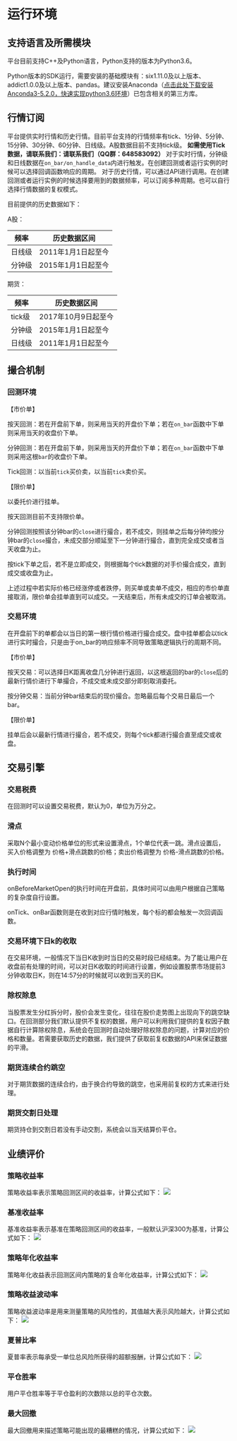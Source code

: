 # 运行环境
## 支持语言及所需模块
平台目前支持C++及Python语言，Python支持的版本为Python3.6。

Python版本的SDK运行，需要安装的基础模块有：six1.11.0及以上版本、addict1.0.0及以上版本、pandas。建议安装Anaconda（[点击此处下载安装Anconda3-5.2.0，快速实现python3.6环境](https://repo.continuum.io/archive/Anaconda3-5.2.0-Windows-x86_64.exe)）已包含相关的第三方库。

## 行情订阅
平台提供实时行情和历史行情。目前平台支持的行情频率有tick、1分钟、5分钟、15分钟、30分钟、60分钟、日线级。A股数据目前不支持tick级。
**如需使用Tick数据，请联系我们：请联系我们（QQ群：648583092）**
对于实时行情，分钟级和日线数据在`on_bar/on_handle_data`内进行触发。在创建回测或者运行实例的时候可以选择回调函数响应的周期。
对于历史行情，可以通过API进行调用。在创建回测或者运行实例的时候选择要用到的数据频率，可以订阅多种周期。也可以自行选择行情数据的复权模式。

目前提供的历史数据如下：

A股：

频率| 历史数据区间
-- |--
日线级|	2011年1月1日起至今
分钟级|	2015年1月1日起至今

期货：

频率	|历史数据区间
-- |  --
tick级|	2017年10月9日起至今
分钟级|	2015年1月1日起至今
日线级|	2011年1月1日起至今


## 撮合机制
### 回测环境

【市价单】

按天回测：若在开盘前下单，则采用当天的开盘价下单；若在`on_bar`函数中下单则采用当天的收盘价下单。

分钟回测：若在开盘前下单，则采用当天的开盘价下单；若在`on_bar`函数中下单则采用这根`bar`的收盘价下单。

Tick回测：以当前`tick`买价卖，以当前`tick`卖价买。

 【限价单】

以委托价进行挂单。

按天回测目前不支持限价单。

分钟回测按照该分钟bar的`close`进行撮合，若不成交，则挂单之后每分钟均按分钟bar的`close`撮合，未成交部分顺延至下一分钟进行撮合，直到完全成交或者当天收盘为止。

按tick下单之后，若不是立即成交，则根据每个tick数据的对手价撮合成交，直到成交或收盘为止。

上述过程中若实际价格已经涨停或者跌停，则买单或卖单不成交，相应的市价单直接取消，限价单会挂单直到可以成交。一天结束后，所有未成交的订单会被取消。

### 交易环境
在开盘前下的单都会以当日的第一根行情价格进行撮合成交。盘中挂单都会以tick进行实时撮合，只是由于on_bar的响应频率不同导致策略逻辑执行的周期不同。

【市价单】

按天交易：可以选择日K距离收盘几分钟进行返回，以这根返回的bar的`close`后的最新行情价进行下单撮合，不成交或未成交部分即刻取消委托。

按分钟交易：当前分钟bar结束后的现价撮合。忽略最后每个交易日最后一个bar。

【限价单】

挂单后会以最新行情进行撮合，若不成交，则每个tick都进行撮合直至成交或收盘。

## 交易引擎

### 交易税费
在回测时可以设置交易税费，默认为0，单位为万分之。

### 滑点
采取N个最小变动价格单位的形式来设置滑点，1个单位代表一跳。滑点设置后，买入价格调整为 价格+滑点跳数的价格；卖出价格调整为 价格-滑点跳数的价格。

### 执行时间
onBeforeMarketOpen的执行时间在开盘前，具体时间可以由用户根据自己策略的复杂度自行设置。

onTick、onBar函数则是在收到对应行情时触发，每个标的都会触发一次回调函数。

### 交易环境下日k的收取
在交易环境，一般情况下当日K收到时当日的交易时段已经结束。为了能让用户在收盘前有处理的时间，可以对日K收取的时间进行设置，例如设置股票市场提前3分钟收取日K，则在14:57分的时候就可以收到当天的日K。

### 除权除息
当股票发生分红拆分时，股价会发生变化，往往在股价走势图上出现向下的跳空缺口。在回测部分我们默认提供不复权的数据，用户可以利用我们提供的复权因子数据自行计算除权除息，系统会在回测时自动处理好除权除息的问题，计算对应的价格和数量。若需要获取历史的数据，我们提供了获取前复权数据的API来保证数据的平滑。

### 期货连续合约跳空
对于期货数据的连续合约，由于换合约导致的跳空，也采用前复权的方式来进行处理。

### 期货交割日处理
期货持仓到交割日若没有手动交割，系统会以当天结算价平仓。

## 业绩评价
### 策略收益率
策略收益率表示策略回测区间的收益率，计算公式如下：
![](http://cdn.upchina.com/uptest/201710/f14bf5faa16e93574babcc4d03609527.jpg)
### 基准收益率
基准收益率表示基准在策略回测区间的收益率，一般默认沪深300为基准，计算公式如下：
![](http://cdn.upchina.com/uptest/201710/9f45b4c5f4f69fd526fdc40ae8c74e88.jpg)
### 策略年化收益率
策略年化收益表示回测区间内策略的复合年化收益率，计算公式如下：
![](http://cdn.upchina.com/uptest/201711/5f7b7aa650c10c57977bd84c81d96e70.jpg)

### 策略收益波动率
策略收益波动率是用来测量策略的风险性的，其值越大表示风险越大，计算公式如下：
![](http://cdn.upchina.com/uptest/201806/4c952f46d638801030d5e703f84a3af0.jpg)

### 夏普比率
夏普率表示每承受一单位总风险所获得的超额报酬，计算公式如下：
![](http://cdn.upchina.com/uptest/201806/9ae92783aa3147a870d52df6b8687a75.jpg)

### 平仓胜率
用户平仓胜率等于平仓盈利的次数除以总的平仓次数。

### 最大回撤
最大回撤用来描述策略可能出现的最糟糕的情况，计算公式如下：
![](http://cdn.upchina.com/uptest/201710/3868e9abb89d3e0ea9784fdb34b713f5.jpg)




